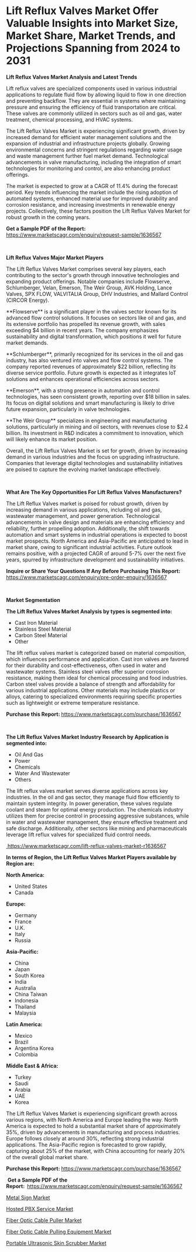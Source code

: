 <p><h1>Lift Reflux Valves Market Offer Valuable Insights into Market Size, Market Share, Market Trends, and Projections Spanning from 2024 to 2031</h1></p><p><strong>Lift Reflux Valves Market Analysis and Latest Trends</strong></p>
<p><p>Lift reflux valves are specialized components used in various industrial applications to regulate fluid flow by allowing liquid to flow in one direction and preventing backflow. They are essential in systems where maintaining pressure and ensuring the efficiency of fluid transportation are critical. These valves are commonly utilized in sectors such as oil and gas, water treatment, chemical processing, and HVAC systems.</p><p>The Lift Reflux Valves Market is experiencing significant growth, driven by increased demand for efficient water management solutions and the expansion of industrial and infrastructure projects globally. Growing environmental concerns and stringent regulations regarding water usage and waste management further fuel market demand. Technological advancements in valve manufacturing, including the integration of smart technologies for monitoring and control, are also enhancing product offerings.</p><p>The market is expected to grow at a CAGR of 11.4% during the forecast period. Key trends influencing the market include the rising adoption of automated systems, enhanced material use for improved durability and corrosion resistance, and increasing investments in renewable energy projects. Collectively, these factors position the Lift Reflux Valves Market for robust growth in the coming years.</p></p>
<p><strong>Get a Sample PDF of the Report:&nbsp;</strong> <a href="https://www.marketscagr.com/enquiry/request-sample/1636567">https://www.marketscagr.com/enquiry/request-sample/1636567</a></p>
<p>&nbsp;</p>
<p><strong>Lift Reflux Valves Major Market Players</strong></p>
<p><p>The Lift Reflux Valves Market comprises several key players, each contributing to the sector's growth through innovative technologies and expanding product offerings. Notable companies include Flowserve, Schlumberger, Velan, Emerson, The Weir Group, AVK Holding, Lance Valves, SPX FLOW, VALVITALIA Group, DHV Industries, and Mallard Control (CIRCOR Energy).</p><p>**Flowserve** is a significant player in the valves sector known for its advanced flow control solutions. It focuses on sectors like oil and gas, and its extensive portfolio has propelled its revenue growth, with sales exceeding $4 billion in recent years. The company emphasizes sustainability and digital transformation, which positions it well for future market demands.</p><p>**Schlumberger**, primarily recognized for its services in the oil and gas industry, has also ventured into valves and flow control systems. The company reported revenues of approximately $22 billion, reflecting its diverse service portfolio. Future growth is expected as it integrates IoT solutions and enhances operational efficiencies across sectors.</p><p>**Emerson**, with a strong presence in automation and control technologies, has seen consistent growth, reporting over $18 billion in sales. Its focus on digital solutions and smart manufacturing is likely to drive future expansion, particularly in valve technologies.</p><p>**The Weir Group** specializes in engineering and manufacturing solutions, particularly in mining and oil sectors, with revenues close to $2.4 billion. Its investment in R&D indicates a commitment to innovation, which will likely enhance its market position.</p><p>Overall, the Lift Reflux Valves Market is set for growth, driven by increasing demand in various industries and the focus on upgrading infrastructure. Companies that leverage digital technologies and sustainability initiatives are poised to capture the evolving market landscape effectively.</p></p>
<p>&nbsp;</p>
<p><strong>What Are The Key Opportunities For Lift Reflux Valves Manufacturers?</strong></p>
<p><p>The Lift Reflux Valves market is poised for robust growth, driven by increasing demand in various applications, including oil and gas, wastewater management, and power generation. Technological advancements in valve design and materials are enhancing efficiency and reliability, further propelling adoption. Additionally, the shift towards automation and smart systems in industrial operations is expected to boost market prospects. North America and Asia-Pacific are anticipated to lead in market share, owing to significant industrial activities. Future outlook remains positive, with a projected CAGR of around 5-7% over the next five years, spurred by infrastructure development and sustainability initiatives.</p></p>
<p><strong>Inquire or Share Your Questions If Any Before Purchasing This Report:</strong> <a href="https://www.marketscagr.com/enquiry/pre-order-enquiry/1636567">https://www.marketscagr.com/enquiry/pre-order-enquiry/1636567</a></p>
<p>&nbsp;</p>
<p><strong>Market Segmentation</strong></p>
<p><strong>The Lift Reflux Valves Market Analysis by types is segmented into:</strong></p>
<p><ul><li>Cast Iron Material</li><li>Stainless Steel Material</li><li>Carbon Steel Material</li><li>Other</li></ul></p>
<p><p>The lift reflux valves market is categorized based on material composition, which influences performance and application. Cast iron valves are favored for their durability and cost-effectiveness, often used in water and wastewater systems. Stainless steel valves offer superior corrosion resistance, making them ideal for chemical processing and food industries. Carbon steel valves provide a balance of strength and affordability for various industrial applications. Other materials may include plastics or alloys, catering to specialized environments requiring specific properties such as lightweight or extreme temperature resistance.</p></p>
<p><strong>Purchase this Report:&nbsp;</strong><a href="https://www.marketscagr.com/purchase/1636567">https://www.marketscagr.com/purchase/1636567</a></p>
<p>&nbsp;</p>
<p><strong>The Lift Reflux Valves Market Industry Research by Application is segmented into:</strong></p>
<p><ul><li>Oil And Gas</li><li>Power</li><li>Chemicals</li><li>Water And Wastewater</li><li>Others</li></ul></p>
<p><p>The lift reflux valves market serves diverse applications across key industries. In the oil and gas sector, they manage fluid flow efficiently to maintain system integrity. In power generation, these valves regulate coolant and steam for optimal energy production. The chemicals industry utilizes them for precise control in processing aggressive substances, while in water and wastewater management, they ensure effective treatment and safe discharge. Additionally, other sectors like mining and pharmaceuticals leverage lift reflux valves for specialized fluid control needs.</p></p>
<p><a href="https://www.marketscagr.com/lift-reflux-valves-market-r1636567">&nbsp;https://www.marketscagr.com/lift-reflux-valves-market-r1636567</a></p>
<p><strong>In terms of Region, the Lift Reflux Valves Market Players available by Region are:</strong></p>
<p>
    <p> <strong> North America: </strong>
        <ul>
            <li>United States</li>
            <li>Canada</li>
        </ul>
        </p> 
    <p> <strong> Europe: </strong>
        <ul>
            <li>Germany</li>
            <li>France</li>
            <li>U.K.</li>
            <li>Italy</li>
            <li>Russia</li>
        </ul>
        </p> 
    <p> <strong> Asia-Pacific: </strong>
        <ul>
            <li>China</li>
            <li>Japan</li>
            <li>South Korea</li>
            <li>India</li>
            <li>Australia</li>
            <li>China Taiwan</li>
            <li>Indonesia</li>
            <li>Thailand</li>
            <li>Malaysia</li>
        </ul>
        </p> 
    <p> <strong> Latin America: </strong>
        <ul>
            <li>Mexico</li>
            <li>Brazil</li>
            <li>Argentina Korea</li>
            <li>Colombia</li>
        </ul>
        </p> 
    <p> <strong> Middle East & Africa: </strong>
        <ul>
            <li>Turkey</li>
            <li>Saudi</li>
            <li>Arabia</li>
            <li>UAE</li>
            <li>Korea</li>
        </ul>
    </p>
    </p>
<p><p>The Lift Reflux Valves Market is experiencing significant growth across various regions, with North America and Europe leading the way. North America is expected to hold a substantial market share of approximately 35%, driven by advancements in manufacturing and process industries. Europe follows closely at around 30%, reflecting strong industrial applications. The Asia-Pacific region is forecasted to grow rapidly, capturing about 25% of the market, with China accounting for nearly 20% of the overall global market share.</p></p>
<p><strong>Purchase this Report: </strong><a href="https://www.marketscagr.com/purchase/1636567">https://www.marketscagr.com/purchase/1636567</a></p>
<p>&nbsp;<strong>Get a Sample PDF of the Report:&nbsp;&nbsp;</strong><a href="https://www.marketscagr.com/enquiry/request-sample/1636567">https://www.marketscagr.com/enquiry/request-sample/1636567</a></p>
<p><strong></strong></p>
<p><p><a href="https://issuu.com/reportprime-2/docs/metal-sign-market-size-2030.pptx_fc24482abd0229">Metal Sign Market</a></p><p><a href="https://www.linkedin.com/pulse/hosted-pbx-service-market-outlook-complete-industry-analysis-2024-jhxyf?trackingId=%2BQ2GeczVTR6VLNJyiC3Bzg%3D%3D">Hosted PBX Service Market</a></p><p><a href="https://medium.com/@joeyojholms596/market-forecast-global-fiber-optic-cable-puller-trends-and-impact-analysis-2024-2031-by-addc1e83b7ab">Fiber Optic Cable Puller Market</a></p><p><a href="https://medium.com/@joeyojholms596/global-fiber-optic-cable-pulling-equipment-market-analysis-key-market-trends-and-future-536657226cca">Fiber Optic Cable Pulling Equipment Market</a></p><p><a href="https://issuu.com/reportprime-2/docs/portable-ultrasonic-skin-scrubber-m_040bb89f822aa0">Portable Ultrasonic Skin Scrubber Market</a></p></p>